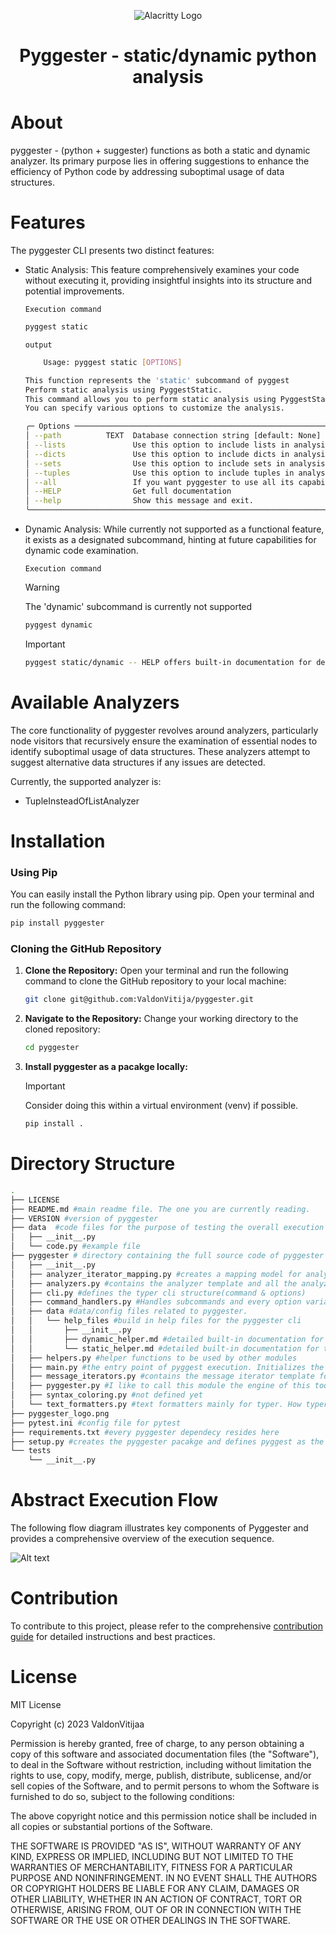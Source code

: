 <!-- # nettxio_cli -->
<!-- <p align="center"> -->
  <!-- <img src="pyggester_logo.png" alt="NETTXIO CLI"> -->
<!-- </p> -->

<p align="center">
    <img alt="Alacritty Logo" src="pyggester_logo.png">
</p>

<h1 align="center">Pyggester - static/dynamic python analysis</h1>


# About

pyggester - (python + suggester) functions as both a static and dynamic analyzer. Its primary purpose lies in offering suggestions to enhance the efficiency of Python code by addressing suboptimal usage of data structures.

# Features

  The pyggester CLI presents two distinct features:
  - Static Analysis: This feature comprehensively examines your code without executing it, providing insightful insights into its structure and potential improvements.
    
    `Execution command`
    ``` bash
    pyggest static
    ```
    `output`
    ```bash
        Usage: pyggest static [OPTIONS]

    This function represents the 'static' subcommand of pyggest
    Perform static analysis using PyggestStatic.
    This command allows you to perform static analysis using PyggestStatic, a tool for analyzing Python code.
    You can specify various options to customize the analysis.

    ╭─ Options ──────────────────────────────────────────────────────────────────────────────────────────────────╮
    │ --path          TEXT  Database connection string [default: None]                                           │
    │ --lists               Use this option to include lists in analysis                                         │
    │ --dicts               Use this option to include dicts in analysis                                         │
    │ --sets                Use this option to include sets in analysis                                          │
    │ --tuples              Use this option to include tuples in analysis                                        │
    │ --all                 If you want pyggester to use all its capabilites use this option                     │
    │ --HELP                Get full documentation                                                               │
    │ --help                Show this message and exit.                                                          │
    ╰────────────────────────────────────────────────────────────────────────────────────────────────────────────╯
    ```

  - Dynamic Analysis: While currently not supported as a functional feature, it exists as a designated subcommand, hinting at future capabilities for dynamic code examination.

    `Execution command`

    > [!WARNING]
    > The 'dynamic' subcommand is currently not supported

    ``` bash
    pyggest dynamic
    ```

    > [!IMPORTANT]
    >  ```bash 
    >  pyggest static/dynamic -- HELP offers built-in documentation for detailed usage
    >  ```


# Available Analyzers

The core functionality of pyggester revolves around analyzers, particularly node visitors that recursively ensure the examination of essential nodes to identify suboptimal usage of data structures. These analyzers attempt to suggest alternative data structures if any issues are detected.

Currently, the supported analyzer is:

  - TupleInsteadOfListAnalyzer

# Installation

### Using Pip
You can easily install the Python library using pip. Open your terminal and run the following command:
```bash
pip install pyggester

```


### Cloning the GitHub Repository

1. **Clone the Repository:** Open your terminal and run the following command to clone the GitHub repository to your local machine:

    ```bash
    git clone git@github.com:ValdonVitija/pyggester.git
    ```
2. **Navigate to the Repository:** Change your working directory to the cloned repository:

    ```bash
    cd pyggester
    ```
3. **Install pyggester as a pacakge locally:** 
    > [!IMPORTANT]
    > Consider doing this within a virtual environment (venv) if possible.

    ```bash
    pip install .
    ```



# Directory Structure
```bash
.
├── LICENSE
├── README.md #main readme file. The one you are currently reading.
├── VERSION #version of pyggester
├── data  #code files for the purpose of testing the overall execution of pyggester while developing the code
│   ├── __init__.py 
│   └── code.py #example file
├── pyggester # directory containing the full source code of pyggester
│   ├── __init__.py
│   ├── analyzer_iterator_mapping.py #creates a mapping model for analyzers and message iterators(one to one relationship)
│   ├── analyzers.py #contains the analyzer template and all the analyzers
│   ├── cli.py #defines the typer cli structure(command & options)
│   ├── command_handlers.py #Handles subcommands and every option variation per subcommand.
│   ├── data #data/config files related to pyggester. 
│   │   └── help_files #build in help files for the pyggester cli
│   │       ├── __init__.py 
│   │       ├── dynamic_helper.md #detailed built-in documentation for the dynamic subcommand of pyggest
│   │       └── static_helper.md #detailed built-in documentation for the static subcommand of pyggest
│   ├── helpers.py #helper functions to be used by other modules
│   ├── main.py #the entry point of pyggest execution. Initializes the typer cli app and prints the ascii logo of pyggester
│   ├── message_iterators.py #contains the message iterator template for analyzers and all message iterators
│   ├── pyggester.py #I like to call this module the engine of this tool because it glues all the different parts together.
│   ├── syntax_coloring.py #not defined yet
│   └── text_formatters.py #text formatters mainly for typer. How typer messages get streamed to the standard console
├── pyggester_logo.png
├── pytest.ini #config file for pytest
├── requirements.txt #every pyggester dependecy resides here
├── setup.py #creates the pyggester pacakge and defines pyggest as the entry point command to execute pyggester
└── tests 
    └── __init__.py
```
# Abstract Execution Flow

The following flow diagram illustrates key components of Pyggester and provides a comprehensive overview of the execution sequence.

![Alt text](pyggester_abstract_execution_flow.png)


# Contribution

To contribute to this project, please refer to the comprehensive  [contribution guide](contributing.md)  for detailed instructions and best practices.

# License

MIT License

Copyright (c) 2023 ValdonVitijaa

Permission is hereby granted, free of charge, to any person obtaining a copy
of this software and associated documentation files (the "Software"), to deal
in the Software without restriction, including without limitation the rights
to use, copy, modify, merge, publish, distribute, sublicense, and/or sell
copies of the Software, and to permit persons to whom the Software is
furnished to do so, subject to the following conditions:

The above copyright notice and this permission notice shall be included in all
copies or substantial portions of the Software.

THE SOFTWARE IS PROVIDED "AS IS", WITHOUT WARRANTY OF ANY KIND, EXPRESS OR
IMPLIED, INCLUDING BUT NOT LIMITED TO THE WARRANTIES OF MERCHANTABILITY,
FITNESS FOR A PARTICULAR PURPOSE AND NONINFRINGEMENT. IN NO EVENT SHALL THE
AUTHORS OR COPYRIGHT HOLDERS BE LIABLE FOR ANY CLAIM, DAMAGES OR OTHER
LIABILITY, WHETHER IN AN ACTION OF CONTRACT, TORT OR OTHERWISE, ARISING FROM,
OUT OF OR IN CONNECTION WITH THE SOFTWARE OR THE USE OR OTHER DEALINGS IN THE
SOFTWARE.


